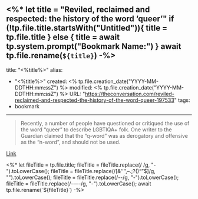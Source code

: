<%*
let title = "Reviled, reclaimed and respected: the history of the word ‘queer’"
if (!tp.file.title.startsWith("Untitled")){
	title = tp.file.title
} else {
	title = await tp.system.prompt("Bookmark Name:")
}
await tp.file.rename(`${title}`)
-%>
---
title: "<%title%>"
alias:
- "<%title%>"
created: <% tp.file.creation_date("YYYY-MM-DDTHH:mm:ssZ") %>
modified: <% tp.file.creation_date("YYYY-MM-DDTHH:mm:ssZ") %>
URL:  "https://theconversation.com/reviled-reclaimed-and-respected-the-history-of-the-word-queer-197533"
tags:
- bookmark
---

> Recently, a number of people have questioned or critiqued the use of the word “queer” to describe LGBTIQA+ folk. One writer to the Guardian claimed that the “q-word” was as derogatory and offensive as the “n-word”, and should not be used.

[Link](https://theconversation.com/reviled-reclaimed-and-respected-the-history-of-the-word-queer-197533)

<%*
let fileTitle = tp.file.title;
fileTitle = fileTitle.replace(/ /g, "-").toLowerCase();
fileTitle = fileTitle.replace(/[&'’‘’,–.;?()“”$]/g, "").toLowerCase();
fileTitle = fileTitle.replace(/--/g, "-").toLowerCase();
fileTitle = fileTitle.replace(/-—-/g, "-").toLowerCase();
await tp.file.rename(`${fileTitle}`)
-%>